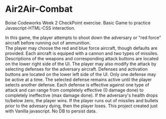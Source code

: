 # Air2Air-Combat
Boise Codeworks Week 2 CheckPoint exercise.  Basic Game to practice Javascript-HTML-CSS interaction.

In this game, the player attempts to shoot down the adversary or "red force" aircraft before running out of ammunition.  
The player may choose the red and blue force aircraft, though defaults are provided.
Each aircraft is equiped with a cannon and two types of missiles.  Descriptions of the weapons and corresponding attack buttons
are located on the lower right side of the UI.
The player may also modify the attack by selecting defenses for the adversary aircraft.  Defenses and activation buttons are located on 
the lower left side of the UI.  Only one defense may be active at a time.  The selected defense remains active until the player selects
another defense.  Each defense is effective against one type of attack and can range from completely effective (0 damage done) to completely 
ineffective (max damage done).
If the adversary's health drops to/below zero, the player wins.
If the player runs out of missiles and bullets prior to the advesary dying, then the player loses.
This project created just with Vanilla javascript.  No DB to persist data.
